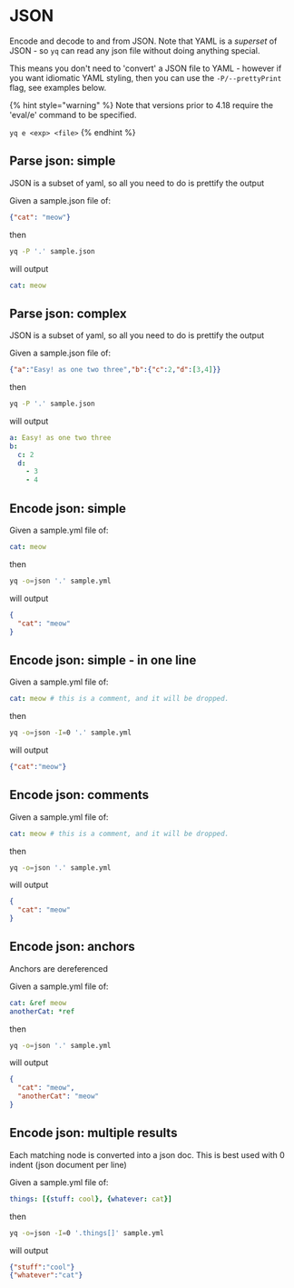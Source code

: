 # JSON

Encode and decode to and from JSON. Note that YAML is a _superset_ of JSON - so `yq` can read any json file without doing anything special.

This means you don't need to 'convert' a JSON file to YAML - however if you want idiomatic YAML styling, then you can use the `-P/--prettyPrint` flag, see examples below.

{% hint style="warning" %}
Note that versions prior to 4.18 require the 'eval/e' command to be specified.&#x20;

`yq e <exp> <file>`
{% endhint %}

## Parse json: simple
JSON is a subset of yaml, so all you need to do is prettify the output

Given a sample.json file of:
```json
{"cat": "meow"}
```
then
```bash
yq -P '.' sample.json
```
will output
```yaml
cat: meow
```

## Parse json: complex
JSON is a subset of yaml, so all you need to do is prettify the output

Given a sample.json file of:
```json
{"a":"Easy! as one two three","b":{"c":2,"d":[3,4]}}
```
then
```bash
yq -P '.' sample.json
```
will output
```yaml
a: Easy! as one two three
b:
  c: 2
  d:
    - 3
    - 4
```

## Encode json: simple
Given a sample.yml file of:
```yaml
cat: meow
```
then
```bash
yq -o=json '.' sample.yml
```
will output
```json
{
  "cat": "meow"
}
```

## Encode json: simple - in one line
Given a sample.yml file of:
```yaml
cat: meow # this is a comment, and it will be dropped.
```
then
```bash
yq -o=json -I=0 '.' sample.yml
```
will output
```json
{"cat":"meow"}
```

## Encode json: comments
Given a sample.yml file of:
```yaml
cat: meow # this is a comment, and it will be dropped.
```
then
```bash
yq -o=json '.' sample.yml
```
will output
```json
{
  "cat": "meow"
}
```

## Encode json: anchors
Anchors are dereferenced

Given a sample.yml file of:
```yaml
cat: &ref meow
anotherCat: *ref
```
then
```bash
yq -o=json '.' sample.yml
```
will output
```json
{
  "cat": "meow",
  "anotherCat": "meow"
}
```

## Encode json: multiple results
Each matching node is converted into a json doc. This is best used with 0 indent (json document per line)

Given a sample.yml file of:
```yaml
things: [{stuff: cool}, {whatever: cat}]
```
then
```bash
yq -o=json -I=0 '.things[]' sample.yml
```
will output
```json
{"stuff":"cool"}
{"whatever":"cat"}
```

